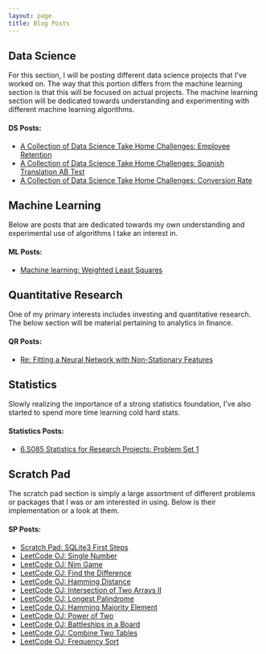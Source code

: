 ```yaml
---
layout: page
title: Blog Posts
---
```


## Data Science

For this section, I will be posting different data science projects that I've worked on. The way that this portion differs from the machine learning section is that this will be focused on actual projects. The machine learning section will be dedicated towards understanding and experimenting with different machine learning algorithms.


#### DS Posts:

* [A Collection of Data Science Take Home Challenges: Employee Retention](https://jonathanjohann.github.io/Research/2016/12/29/EmployeeRetention/)
* [A Collection of Data Science Take Home Challenges: Spanish Translation AB Test](https://jonathanjohann.github.io/Research/2016/12/30/Spanish-Translation-AB-Test/)
* [A Collection of Data Science Take Home Challenges: Conversion Rate](https://jonathanjohann.github.io/Research/2017/01/01/Conversion-Rate/)


## Machine Learning

Below are posts that are dedicated towards my own understanding and experimental use of algorithms I take an interest in.


#### ML Posts:

* [Machine learning: Weighted Least Squares](https://jonathanjohann.github.io/Research/2016/12/29/Weighted-Least-Squares/)

## Quantitative Research

One of my primary interests includes investing and quantitative research. The below section will be material pertaining to analytics in finance.

#### QR Posts:
* [Re: Fitting a Neural Network with Non-Stationary Features](https://jonathanjohann.github.io/Research/2017/01/05/Re-Fitting-Neural-Networks-with-Non-stationary-features/)

## Statistics

Slowly realizing the importance of a strong statistics foundation, I've also started to spend more time learning cold hard stats.

#### Statistics Posts:
* [6.S085 Statistics for Research Projects: Problem Set 1](https://jonathanjohann.github.io/Research/2017/01/07/Statistics-for-Research-Projects/)


## Scratch Pad

The scratch pad section is simply a large assortment of different problems or packages that I was or am interested in using. Below is their implementation or a look at them.


#### SP Posts:

* [Scratch Pad: SQLite3 First Steps](https://jonathanjohann.github.io/Research/2016/12/29/SQLite3-First-Steps/)
* [LeetCode OJ: Single Number](https://jonathanjohann.github.io/Research/2016/12/31/Single-Number/)
* [LeetCode OJ: Nim Game](https://jonathanjohann.github.io/Research/2016/12/31/Nim-Game/)
* [LeetCode OJ: Find the Difference](https://jonathanjohann.github.io/Research/2017/01/01/Find-the-Difference/)
* [LeetCode OJ: Hamming Distance](https://jonathanjohann.github.io/Research/2017/01/01/Hamming-Distance/)
* [LeetCode OJ: Intersection of Two Arrays II](https://jonathanjohann.github.io/Research/2017/01/04/Intersection-of-Two-Arrays-II/)
* [LeetCode OJ: Longest Palindrome](https://jonathanjohann.github.io/Research/2017/01/04/Longest-Palindrome/)
* [LeetCode OJ: Hamming Majority Element](https://jonathanjohann.github.io/Research/2017/01/04/Majority-Element/)
* [LeetCode OJ: Power of Two](https://jonathanjohann.github.io/Research/2017/01/04/power-of-two/)
* [LeetCode OJ: Battleships in a Board](https://jonathanjohann.github.io/Research/2017/01/04/Battleships-in-a-Board/)
* [LeetCode OJ: Combine Two Tables](https://jonathanjohann.github.io/Research/2017/01/04/Combine-Two-Tables/)
* [LeetCode OJ: Frequency Sort](https://jonathanjohann.github.io/Research/2017/01/07/Frequency-Sort/)
